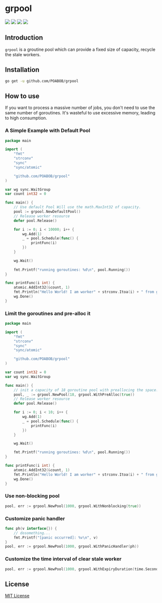 # grpool

<a title="Build Status" target="_blank" href="https://github.com/POABOB/grpool/actions?query=workflow%3AGo"><img src="https://img.shields.io/github/actions/workflow/status/POABOB/grpool/go.yaml?branch=main&style=flat-square&logo=github-actions" /></a>
<a title="Release" target="_blank" href="https://github.com/POABOB/grpool/releases"><img src="https://img.shields.io/github/v/release/POABOB/grpool.svg?color=166823&style=flat-square&logo=smartthings" /></a>
<a title="Go Report Card" target="_blank" href="https://goreportcard.com/report/github.com/POABOB/grpool"><img src="https://goreportcard.com/badge/github.com/POABOB/grpool?style=flat-square" /></a>
<a title="Codecov" target="_blank" href="https://codecov.io/gh/POABOB/grpool"><img src="https://img.shields.io/codecov/c/github/POABOB/grpool?style=flat-square&logo=codecov" /></a>

## Introduction

`grpool` is a groutine pool which can provide a fixed size of capacity, recycle the stale workers. 

## Installation

```bash
go get -u github.com/POABOB/grpool
```

## How to use

If you want to process a massive number of jobs, you don't need to use the same number of goroutines. It's wasteful to use excessive memory, leading to high consumption.

### A Simple Example with Default Pool

```go
package main

import (
	"fmt"
	"strconv"
	"sync"
	"sync/atomic"

	"github.com/POABOB/grpool"
)

var wg sync.WaitGroup
var count int32 = 0

func main() {
	// Use default Pool Will use the math.MaxInt32 of capacity.
	pool := grpool.NewDefaultPool()
	// Release worker resource
	defer pool.Release()

	for i := 0; i < 10000; i++ {
		wg.Add(1)
		_ = pool.Schedule(func() {
			printFunc(i)
		})
	}

	wg.Wait()
    
	fmt.Printf("running goroutines: %d\n", pool.Running())
}

func printFunc(i int) {
	atomic.AddInt32(&count, 1)
	fmt.Println("Hello World! I am worker" + strconv.Itoa(i) + " from goroutine pool.")
	wg.Done()
}
```

### Limit the goroutines and pre-alloc it

```go
package main

import (
	"fmt"
	"strconv"
	"sync"
	"sync/atomic"

	"github.com/POABOB/grpool"
)

var count int32 = 0
var wg sync.WaitGroup

func main() {
	// init a capacity of 18 goroutine pool with preallocing the space.
	pool, _ := grpool.NewPool(18, grpool.WithPreAlloc(true))
	// Release worker resource
	defer pool.Release()

	for i := 0; i < 10; i++ {
		wg.Add(1)
		_ = pool.Schedule(func() {
			printFunc(i)
		})
	}

	wg.Wait()

	fmt.Printf("running goroutines: %d\n", pool.Running())
}

func printFunc(i int) {
	atomic.AddInt32(&count, 1)
	fmt.Println("Hello World! I am worker" + strconv.Itoa(i) + " from goroutine pool.")
	wg.Done()
}
```

### Use non-blocking pool

```go
pool, err := grpool.NewPool(1000, grpool.WithNonblocking(true))
```


### Customize panic handler

```go
func ph(v interface{}) {
    // dosomething...
	fmt.Printf("[panic occurred]: %v\n", v)
}
pool, err := grpool.NewPool(1000, grpool.WithPanicHandler(ph))
```

### Customize the time interval of clear stale worker

```go
pool, err := grpool.NewPool(1000, grpool.WithExpiryDuration(time.Second * 5))
```


## License

[MIT License](https://github.com/POABOB/grpool/blob/main/LICENSE)
